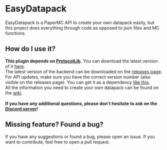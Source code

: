 # EasyDatapack
EasyDatapack is a PaperMC API to create your own datapack easily, but this project does everything through code as opposed to json files and MC functions.

## How do I use it?
**This plugin depends on [ProtocolLib](https://www.spigotmc.org/resources/protocollib.1997/).** You can download the latest version of it [here](https://ci.dmulloy2.net/job/ProtocolLib/lastSuccessfulBuild/artifact/target/ProtocolLib.jar).<br>
The latest version of the backend can be downloaded on the [releases page](https://github.com/ImDaBigBoss/EasyDatapack/releases). For API updates, make sure you have the correct version number (also visible on the releases page). You can get it as a dependency [like this](https://github.com/ImDaBigBoss/EasyDatapack/wiki/Quick-start:-PaperMC#adding-the-api-as-a-dependency).<br>
All the information you need to create your own datapack can be found on the [wiki](https://github.com/ImDaBigBoss/EasyDatapack/wiki).<br>
<br>
**If you have any additional questions, please don't hesitate to ask on the [Discord server](https://discord.gg/5n8ttQfSqF)!**

## Missing feature? Found a bug?
If you have any suggestions or found a bug, please open an issue. If you want to contribute, feel free to open a pull request.